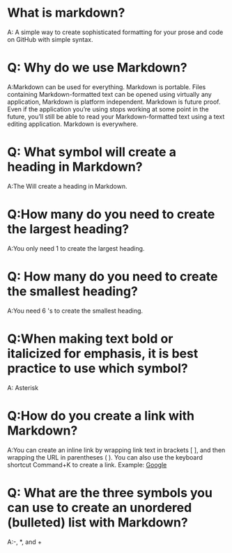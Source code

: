 # What is markdown?
A: A simple way to create sophisticated formatting for your prose and code on GitHub with simple syntax.

# Q: Why do we use Markdown?

A:Markdown can be used for everything. Markdown is portable. Files containing Markdown-formatted text can be opened using virtually any application, Markdown is platform independent. Markdown is future proof. Even if the application you’re using stops working at some point in the future, you’ll still be able to read your Markdown-formatted text using a text editing application. Markdown is everywhere.

# Q: What symbol will create a heading in Markdown?

A:The   Will create a heading in Markdown.

# Q:How many do you need to create the largest heading?

A:You only need 1   to create the largest heading.

# Q: How many do you need to create the smallest heading?

A:You need 6  's to create the smallest heading.

# Q:When making text bold or italicized for emphasis, it is best practice to use which symbol?

A: Asterisk

# Q:How do you create a link with Markdown?

A:You can create an inline link by wrapping link text in brackets [ ], and then wrapping the URL in parentheses ( ). You can also use the keyboard shortcut Command+K to create a link. Example: [Google](https://google.com/)

# Q: What are the three symbols you can use to create an unordered (bulleted) list with Markdown?

A:-, *, and + 
